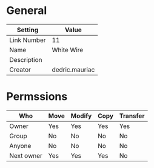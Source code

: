 # General

| Setting | Value |
| --- | --- |
| Link Number | 11 |
| Name | White Wire |
| Description |  |
| Creator | dedric.mauriac |

# Permssions

| Who | Move | Modify | Copy | Transfer |
| --- | --- | --- | --- | --- |
| Owner | Yes | Yes | Yes | Yes |
| Group | No | No | No | No |
| Anyone | No | No | No | No |
| Next owner | Yes | Yes | Yes | No |